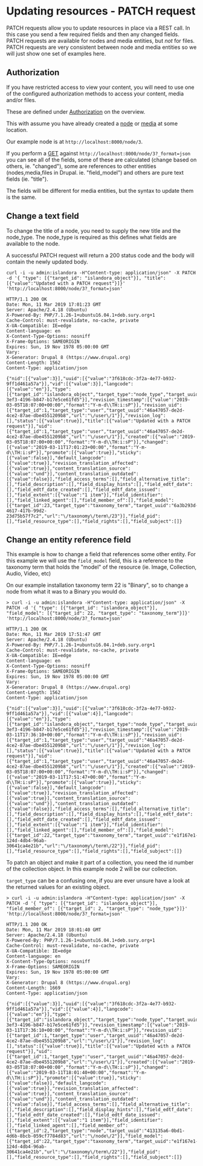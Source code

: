 # Updating resources - PATCH request

PATCH requests allow you to update resources in place via a REST call. In this case you send a few required fields and then any changed fields. PATCH requests are available for nodes and media entities, but _not_ for files. PATCH requests are very consistent between node and media entities so we will just show one set of examples here.

## Authorization

If you have restricted access to view your content, you will need to use one of the configured authorization methods to access your content, media and/or files.

These are defined under [Authorization](./using-rest-endpoints.md#authorization) on the overview.

This with assume you have already created a [node](./rest-create.md#content-nodes) or [media](./rest-create.md#files-and-media) at some location.

Our example node is at `http://localhost:8000/node/3`.

If you perform a [GET](./rest-get.md#content-nodes) against `http://localhost:8000/node/3?_format=json` you can see all of the fields, some of these are calculated (change based on others, ie. "changed"), some are references to other entities (nodes,media,files in Drupal. ie. "field_model") and others are pure text fields (ie. "title"). 

The fields will be different for media entities, but the syntax to update them is the same.

## Change a text field

To change the title of a node, you need to supply the new title and the node_type. The node_type is required as this defines what fields are available to the node.

A successful PATCH request will return a 200 status code and the body will contain the newly updated body.

```
curl -i -u admin:islandora -H"Content-type: application/json" -X PATCH -d '{ "type": [{"target_id": "islandora_object"}], "title": [{"value":"Updated with a PATCH request"}]}' 'http://localhost:8000/node/3?_format=json'

HTTP/1.1 200 OK
Date: Mon, 11 Mar 2019 17:01:23 GMT
Server: Apache/2.4.18 (Ubuntu)
X-Powered-By: PHP/7.1.26-1+ubuntu16.04.1+deb.sury.org+1
Cache-Control: must-revalidate, no-cache, private
X-UA-Compatible: IE=edge
Content-language: en
X-Content-Type-Options: nosniff
X-Frame-Options: SAMEORIGIN
Expires: Sun, 19 Nov 1978 05:00:00 GMT
Vary: 
X-Generator: Drupal 8 (https://www.drupal.org)
Content-Length: 1562
Content-Type: application/json

{"nid":[{"value":3}],"uuid":[{"value":"3f618cdc-3f2a-4e77-b932-9ff1d461a57a"}],"vid":[{"value":3}],"langcode":[{"value":"en"}],"type":[{"target_id":"islandora_object","target_type":"node_type","target_uuid":"62189bec-3ef3-4196-b847-b17e5ce61fd5"}],"revision_timestamp":[{"value":"2019-03-05T18:07:00+00:00","format":"Y-m-d\\TH:i:sP"}],"revision_uid":[{"target_id":1,"target_type":"user","target_uuid":"46a47057-de2d-4ce2-87ae-dbe4551209b8","url":"\/user\/1"}],"revision_log":[],"status":[{"value":true}],"title":[{"value":"Updated with a PATCH request"}],"uid":[{"target_id":1,"target_type":"user","target_uuid":"46a47057-de2d-4ce2-87ae-dbe4551209b8","url":"\/user\/1"}],"created":[{"value":"2019-03-05T18:07:00+00:00","format":"Y-m-d\\TH:i:sP"}],"changed":[{"value":"2019-03-11T17:01:23+00:00","format":"Y-m-d\\TH:i:sP"}],"promote":[{"value":true}],"sticky":[{"value":false}],"default_langcode":[{"value":true}],"revision_translation_affected":[{"value":true}],"content_translation_source":[{"value":"und"}],"content_translation_outdated":[{"value":false}],"field_access_terms":[],"field_alternative_title":[],"field_description":[],"field_display_hints":[],"field_edtf_date":[],"field_edtf_date_created":[],"field_edtf_date_issued":[],"field_extent":[{"value":"1 item"}],"field_identifier":[],"field_linked_agent":[],"field_member_of":[],"field_model":[{"target_id":23,"target_type":"taxonomy_term","target_uuid":"6a3b293d-4617-417b-99d2-23d75b57f7c2","url":"\/taxonomy\/term\/23"}],"field_pid":[],"field_resource_type":[],"field_rights":[],"field_subject":[]}
```

## Change an entity reference field

This example is how to change a field that references some other entity. For this example we will use the `field_model` field, this is a reference to the taxonomy term that holds the "model" of the resource (ie. Image, Collection, Audio, Video, etc)

On our example installation taxonomy term 22 is "Binary", so to change a node from what it was to a Binary you would do.

```
> curl -i -u admin:islandora -H"Content-type: application/json" -X PATCH -d '{ "type": [{"target_id": "islandora_object"}], "field_model": [{"target_id": 22, "target_type": "taxonomy_term"}]}' 'http://localhost:8000/node/3?_format=json'

HTTP/1.1 200 OK
Date: Mon, 11 Mar 2019 17:51:47 GMT
Server: Apache/2.4.18 (Ubuntu)
X-Powered-By: PHP/7.1.26-1+ubuntu16.04.1+deb.sury.org+1
Cache-Control: must-revalidate, no-cache, private
X-UA-Compatible: IE=edge
Content-language: en
X-Content-Type-Options: nosniff
X-Frame-Options: SAMEORIGIN
Expires: Sun, 19 Nov 1978 05:00:00 GMT
Vary: 
X-Generator: Drupal 8 (https://www.drupal.org)
Content-Length: 1562
Content-Type: application/json

{"nid":[{"value":3}],"uuid":[{"value":"3f618cdc-3f2a-4e77-b932-9ff1d461a57a"}],"vid":[{"value":4}],"langcode":[{"value":"en"}],"type":[{"target_id":"islandora_object","target_type":"node_type","target_uuid":"62189bec-3ef3-4196-b847-b17e5ce61fd5"}],"revision_timestamp":[{"value":"2019-03-11T17:36:10+00:00","format":"Y-m-d\\TH:i:sP"}],"revision_uid":[{"target_id":1,"target_type":"user","target_uuid":"46a47057-de2d-4ce2-87ae-dbe4551209b8","url":"\/user\/1"}],"revision_log":[],"status":[{"value":true}],"title":[{"value":"Updated with a PATCH request"}],"uid":[{"target_id":1,"target_type":"user","target_uuid":"46a47057-de2d-4ce2-87ae-dbe4551209b8","url":"\/user\/1"}],"created":[{"value":"2019-03-05T18:07:00+00:00","format":"Y-m-d\\TH:i:sP"}],"changed":[{"value":"2019-03-11T17:51:47+00:00","format":"Y-m-d\\TH:i:sP"}],"promote":[{"value":true}],"sticky":[{"value":false}],"default_langcode":[{"value":true}],"revision_translation_affected":[{"value":true}],"content_translation_source":[{"value":"und"}],"content_translation_outdated":[{"value":false}],"field_access_terms":[],"field_alternative_title":[],"field_description":[],"field_display_hints":[],"field_edtf_date":[],"field_edtf_date_created":[],"field_edtf_date_issued":[],"field_extent":[{"value":"1 item"}],"field_identifier":[],"field_linked_agent":[],"field_member_of":[],"field_model":[{"target_id":22,"target_type":"taxonomy_term","target_uuid":"e1f167e1-124d-4db4-96ab-30641ca4e21b","url":"\/taxonomy\/term\/22"}],"field_pid":[],"field_resource_type":[],"field_rights":[],"field_subject":[]}
```

To patch an object and make it part of a collection, you need the id number of the collection object. In this example node 2 will be our collection.

`target_type` can be a confusing one, if you are ever unsure have a look at the returned values for an existing object.

```
> curl -i -u admin:islandora -H"Content-type: application/json" -X PATCH -d '{ "type": [{"target_id": "islandora_object"}], "field_member_of": [{"target_id": 2, "target_type": "node_type"}]}' 'http://localhost:8000/node/3?_format=json'

HTTP/1.1 200 OK
Date: Mon, 11 Mar 2019 18:01:40 GMT
Server: Apache/2.4.18 (Ubuntu)
X-Powered-By: PHP/7.1.26-1+ubuntu16.04.1+deb.sury.org+1
Cache-Control: must-revalidate, no-cache, private
X-UA-Compatible: IE=edge
Content-language: en
X-Content-Type-Options: nosniff
X-Frame-Options: SAMEORIGIN
Expires: Sun, 19 Nov 1978 05:00:00 GMT
Vary: 
X-Generator: Drupal 8 (https://www.drupal.org)
Content-Length: 1669
Content-Type: application/json

{"nid":[{"value":3}],"uuid":[{"value":"3f618cdc-3f2a-4e77-b932-9ff1d461a57a"}],"vid":[{"value":4}],"langcode":[{"value":"en"}],"type":[{"target_id":"islandora_object","target_type":"node_type","target_uuid":"62189bec-3ef3-4196-b847-b17e5ce61fd5"}],"revision_timestamp":[{"value":"2019-03-11T17:36:10+00:00","format":"Y-m-d\\TH:i:sP"}],"revision_uid":[{"target_id":1,"target_type":"user","target_uuid":"46a47057-de2d-4ce2-87ae-dbe4551209b8","url":"\/user\/1"}],"revision_log":[],"status":[{"value":true}],"title":[{"value":"Updated with a PATCH request"}],"uid":[{"target_id":1,"target_type":"user","target_uuid":"46a47057-de2d-4ce2-87ae-dbe4551209b8","url":"\/user\/1"}],"created":[{"value":"2019-03-05T18:07:00+00:00","format":"Y-m-d\\TH:i:sP"}],"changed":[{"value":"2019-03-11T18:01:40+00:00","format":"Y-m-d\\TH:i:sP"}],"promote":[{"value":true}],"sticky":[{"value":false}],"default_langcode":[{"value":true}],"revision_translation_affected":[{"value":true}],"content_translation_source":[{"value":"und"}],"content_translation_outdated":[{"value":false}],"field_access_terms":[],"field_alternative_title":[],"field_description":[],"field_display_hints":[],"field_edtf_date":[],"field_edtf_date_created":[],"field_edtf_date_issued":[],"field_extent":[{"value":"1 item"}],"field_identifier":[],"field_linked_agent":[],"field_member_of":[{"target_id":2,"target_type":"node","target_uuid":"413135a6-0bd1-4d6b-8bcb-059cf7784d83","url":"\/node\/2"}],"field_model":[{"target_id":22,"target_type":"taxonomy_term","target_uuid":"e1f167e1-124d-4db4-96ab-30641ca4e21b","url":"\/taxonomy\/term\/22"}],"field_pid":[],"field_resource_type":[],"field_rights":[],"field_subject":[]}
```